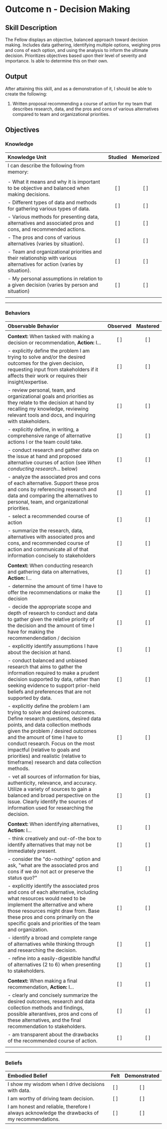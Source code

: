 # Outcome n - Decision Making


## Skill Description

The Fellow displays an objective, balanced approach toward decision making. Includes data gathering, identifying multiple options, weighing pros and cons of each option, and using the analysis to inform the ultimate decision.  Prioritizes objectives based upon their level of severity and importance. Is able to determine this on their own.


## Output
After attaining this skill, and as a demonstration of it, I should be able to create the following:

1. Written proposal recommending a course of action for my team that describes research, data, and the pros and cons of various alternatives compared to team and organizational priorities.


## Objectives

### Knowledge


| Knowledge Unit | Studied | Memorized |
|:---|:---:|:---:|
| I can describe the following from memory: | | |
| | | |
| - What it means and why it is important to be objective and balanced when making decisions. | [ ] | [ ] |
| - Different types of data and methods for gathering various types of data. | [ ] | [ ] |
| - Various methods for presenting data, alternatives and associated pros and cons, and recommended actions. | [ ] | [ ] |
| - The pros and cons of various alternatives (varies by situation). | [ ] | [ ] |
| - Team and organizational priorities and their relationship with various alternatives for action (varies by situation). | [ ] | [ ] |
| - My personal assumptions in relation to a given decision (varies by person and situation) | [ ] | [ ] |
| | | |

---

### Behaviors


| Observable Behavior | Observed | Mastered |
|:---|:---:|:---:|
| | | |
| **Context:** When tasked with making a decision or recommendation, **Action:** I... | [ ] | [ ] |
| - explicitly define the problem I am trying to solve and/or the desired outcomes for the given decision, requesting input from stakeholders if it affects their work or requires their insight/expertise. | [ ] | [ ] |
| - review personal, team, and organizational goals and priorities as they relate to the decision at hand by recalling my knowledge, reviewing relevant tools and docs, and inquiring with stakeholders. | [ ] | [ ] |
| - explicitly define, in writing, a comprehensive range of alternative actions I or the team could take. | [ ] | [ ] |
| - conduct research and gather data on the issue at hand and proposed alternative courses of action (see *When conducting research*... below) | [ ] | [ ] |
| - analyze the associated pros and cons of each alternative. Support these pros and cons by referencing research and data and comparing the alternatives to personal, team, and organizational priorities. | [ ] | [ ] |
| - select a recommended course of action | [ ] | [ ] |
| - summarize the research, data, alternatives with associated pros and cons, and recommended course of action and communicate all of that information concisely to stakeholders | [ ] | [ ] |
| | | |
| **Context:** When conducting research and gathering data on alternatives, **Action:** I... | [ ] | [ ] |
| - determine the amount of time I have to offer the recommendations or make the decision | [ ] | [ ] |
| - decide the appropriate scope and depth of research to conduct and data to gather given the relative priority of the decision and the amount of time I have for making the recommendendation / decision | [ ] | [ ] |
| - explicitly identify assumptions I have about the decision at hand. | [ ] | [ ] |
| - conduct balanced and unbiased research that aims to gather the information required to make a prudent decision supported by data, rather than seeking evidence to support prior-held beliefs and preferences that are not supported by data. | [ ] | [ ] |
| - explicitly define the problem I am trying to solve and desired outcomes. Define research questions, desired data points, and data collection methods given the problem / desired outcomes and the amount of time I have to conduct research. Focus on the most impactful (relative to goals and priorities) and realistic (relative to timeframe) research and data collection methods. | [ ] | [ ] |
| - vet all sources of information for bias, authenticity, relevance, and accuracy. Utilize a variety of sources to gain a balanced and broad perspective on the issue. Clearly identify the sources of information used for researching the decision. | [ ] | [ ] |
| | | |
| **Context:** When identifying alternatives, **Action:** I... | [ ] | [ ] |
| - think creatively and out-of-the box to identify alternatives that may not be immediately present. | [ ] | [ ] |
| - consider the "do-nothing" option and ask, "what are the associated pros and cons if we do not act or preserve the status quo?" | [ ] | [ ] |
| - explicitly identify the associated pros and cons of each alternative, including what resources would need to be implement the alternative and where those resources might draw from. Base these pros and cons primarily on the specific goals and priorities of the team and organization. | [ ] | [ ] |
| - identify a broad and complete range of alternatives while thinking through and researching the decision. | [ ] | [ ] |
| - refine into a easily-digestible handful of alternatives (2 to 6) when presenting to stakeholders. | [ ] | [ ] |
| | | |
| **Context:** When making a final recommendation, **Action:** I... | [ ] | [ ] |
| - clearly and concisely summarize the desired outcomes, research and data collection methods and findings, possible alterantives, pros and cons of these alternatives, and the final recommendation to stakeholders. | [ ] | [ ] |
| - am transparent about the drawbacks of the recommended course of action. | [ ] | [ ] |
| | | |


---


### Beliefs


| Embodied Belief | Felt | Demonstrated |
|:---|:---:|:---:|
| I show my wisdom when I drive decisions with data. | [ ] | [ ] |
| I am worthy of driving team decision. | [ ] | [ ] |
| I am honest and reliable, therefore I always acknowledge the drawbacks of my recommendations. | [ ] | [ ] |

